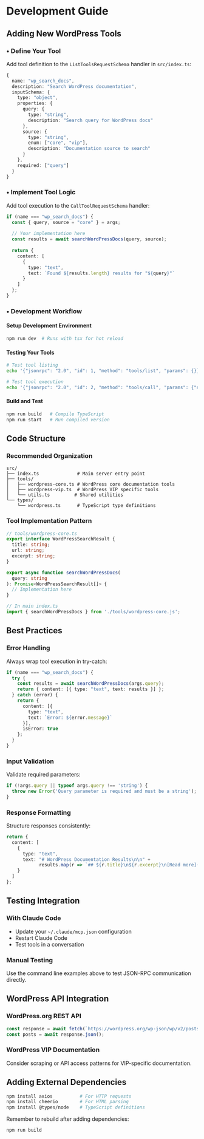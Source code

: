 # Development Guide

## Adding New WordPress Tools

### • Define Your Tool

Add tool definition to the `ListToolsRequestSchema` handler in `src/index.ts`:

```typescript
{
  name: "wp_search_docs",
  description: "Search WordPress documentation",
  inputSchema: {
    type: "object",
    properties: {
      query: {
        type: "string",
        description: "Search query for WordPress docs"
      },
      source: {
        type: "string",
        enum: ["core", "vip"],
        description: "Documentation source to search"
      }
    },
    required: ["query"]
  }
}
```

### • Implement Tool Logic

Add tool execution to the `CallToolRequestSchema` handler:

```typescript
if (name === "wp_search_docs") {
  const { query, source = "core" } = args;
  
  // Your implementation here
  const results = await searchWordPressDocs(query, source);
  
  return {
    content: [
      {
        type: "text",
        text: `Found ${results.length} results for "${query}"`
      }
    ]
  };
}
```

### • Development Workflow

#### Setup Development Environment
```bash
npm run dev  # Runs with tsx for hot reload
```

#### Testing Your Tools
```bash
# Test tool listing
echo '{"jsonrpc": "2.0", "id": 1, "method": "tools/list", "params": {}}' | node dist/index.js | jq

# Test tool execution
echo '{"jsonrpc": "2.0", "id": 2, "method": "tools/call", "params": {"name": "your_tool", "arguments": {"param": "value"}}}' | node dist/index.js | jq
```

#### Build and Test
```bash
npm run build   # Compile TypeScript
npm run start   # Run compiled version
```

## Code Structure

### Recommended Organization

```
src/
├── index.ts              # Main server entry point
├── tools/
│   ├── wordpress-core.ts # WordPress core documentation tools
│   ├── wordpress-vip.ts  # WordPress VIP specific tools
│   └── utils.ts         # Shared utilities
└── types/
    └── wordpress.ts      # TypeScript type definitions
```

### Tool Implementation Pattern

```typescript
// tools/wordpress-core.ts
export interface WordPressSearchResult {
  title: string;
  url: string;
  excerpt: string;
}

export async function searchWordPressDocs(
  query: string
): Promise<WordPressSearchResult[]> {
  // Implementation here
}

// In main index.ts
import { searchWordPressDocs } from './tools/wordpress-core.js';
```

## Best Practices

### Error Handling
Always wrap tool execution in try-catch:

```typescript
if (name === "wp_search_docs") {
  try {
    const results = await searchWordPressDocs(args.query);
    return { content: [{ type: "text", text: results }] };
  } catch (error) {
    return { 
      content: [{ 
        type: "text", 
        text: `Error: ${error.message}` 
      }],
      isError: true
    };
  }
}
```

### Input Validation
Validate required parameters:

```typescript
if (!args.query || typeof args.query !== 'string') {
  throw new Error('Query parameter is required and must be a string');
}
```

### Response Formatting
Structure responses consistently:

```typescript
return {
  content: [
    {
      type: "text",
      text: "# WordPress Documentation Results\n\n" + 
            results.map(r => `## ${r.title}\n${r.excerpt}\n[Read more](${r.url})`).join('\n\n')
    }
  ]
};
```

## Testing Integration

### With Claude Code
- Update your `~/.claude/mcp.json` configuration
- Restart Claude Code
- Test tools in a conversation

### Manual Testing
Use the command line examples above to test JSON-RPC communication directly.

## WordPress API Integration

### WordPress.org REST API
```typescript
const response = await fetch(`https://wordpress.org/wp-json/wp/v2/posts?search=${query}`);
const posts = await response.json();
```

### WordPress VIP Documentation
Consider scraping or API access patterns for VIP-specific documentation.

## Adding External Dependencies

```bash
npm install axios          # For HTTP requests
npm install cheerio        # For HTML parsing
npm install @types/node    # TypeScript definitions
```

Remember to rebuild after adding dependencies:
```bash
npm run build
```